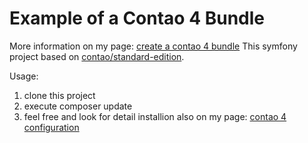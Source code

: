 # Example of a Contao 4 Bundle

More information on my page: [create a contao 4 bundle](http://xuad.net/artikel/contao-4-bundle-plugin-erstellen-backend-und-frontend.html)
This symfony project based on [contao/standard-edition](https://github.com/contao/standard-edition).

Usage:
1. clone this project
2. execute composer update
3. feel free and look for detail installion also on my page: [contao 4 configuration](http://xuad.net/artikel/contao-4-installieren-und-eine-beispielkonfiguration-anlegen.html)
